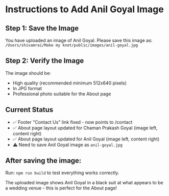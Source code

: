 # Instructions to Add Anil Goyal Image

## Step 1: Save the Image
You have uploaded an image of Anil Goyal. Please save this image as:
`/Users/shivamrai/Make my knot/public/images/anil-goyal.jpg`

## Step 2: Verify the Image
The image should be:
- High quality (recommended minimum 512x640 pixels)
- In JPG format
- Professional photo suitable for the About page

## Current Status
- ✅ Footer "Contact Us" link fixed - now points to /contact
- ✅ About page layout updated for Chaman Prakash Goyal (image left, content right)
- ✅ About page layout updated for Anil Goyal (image left, content right)
- ⚠️  Need to save Anil Goyal image as `anil-goyal.jpg`

## After saving the image:
Run: `npm run build` to test everything works correctly.

The uploaded image shows Anil Goyal in a black suit at what appears to be a wedding venue - this is perfect for the About page!